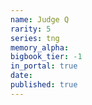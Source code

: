 ```yaml
---
name: Judge Q
rarity: 5
series: tng
memory_alpha:
bigbook_tier: -1
in_portal: true
date:
published: true
---
```



